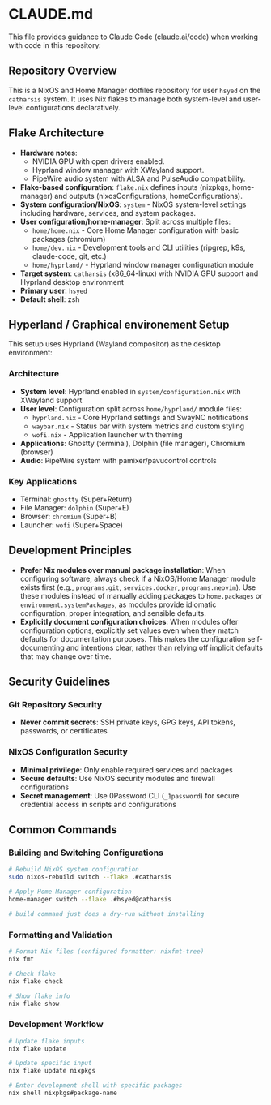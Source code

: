 # CLAUDE.md

This file provides guidance to Claude Code (claude.ai/code) when working with code in this repository.

## Repository Overview

This is a NixOS and Home Manager dotfiles repository for user `hsyed` on the `catharsis` system. It uses Nix flakes to manage both system-level and user-level configurations declaratively.

## Flake Architecture

- **Hardware notes**:
  - NVIDIA GPU with open drivers enabled.
  - Hyprland window manager with XWayland support.
  - PipeWire audio system with ALSA and PulseAudio compatibility.
- **Flake-based configuration**: `flake.nix` defines inputs (nixpkgs, home-manager) and outputs (nixosConfigurations, homeConfigurations).
- **System configuration/NixOS**: `system` - NixOS system-level settings including hardware, services, and system packages.
- **User configuration/home-manager**: Split across multiple files:
  - `home/home.nix` - Core Home Manager configuration with basic packages (chromium)
  - `home/dev.nix` - Development tools and CLI utilities (ripgrep, k9s, claude-code, git, etc.)
  - `home/hyprland/` - Hyprland window manager configuration module
- **Target system**: `catharsis` (x86_64-linux) with NVIDIA GPU support and Hyprland desktop environment
- **Primary user**: `hsyed`
- **Default shell**: zsh

## Hyperland / Graphical environement Setup

This setup uses Hyprland (Wayland compositor) as the desktop environment:

### Architecture
- **System level**: Hyprland enabled in `system/configuration.nix` with XWayland support
- **User level**: Configuration split across `home/hyprland/` module files:
  - `hyprland.nix` - Core Hyprland settings and SwayNC notifications
  - `waybar.nix` - Status bar with system metrics and custom styling
  - `wofi.nix` - Application launcher with theming
- **Applications**: Ghostty (terminal), Dolphin (file manager), Chromium (browser)
- **Audio**: PipeWire system with pamixer/pavucontrol controls

### Key Applications
- Terminal: `ghostty` (Super+Return)
- File Manager: `dolphin` (Super+E)
- Browser: `chromium` (Super+B)
- Launcher: `wofi` (Super+Space)

## Development Principles

- **Prefer Nix modules over manual package installation**: When configuring software, always check if a NixOS/Home Manager module exists first (e.g., `programs.git`, `services.docker`, `programs.neovim`). Use these modules instead of manually adding packages to `home.packages` or `environment.systemPackages`, as modules provide idiomatic configuration, proper integration, and sensible defaults.
- **Explicitly document configuration choices**: When modules offer configuration options, explicitly set values even when they match defaults for documentation purposes. This makes the configuration self-documenting and intentions clear, rather than relying off implicit defaults that may change over time.

## Security Guidelines

### Git Repository Security
- **Never commit secrets**: SSH private keys, GPG keys, API tokens, passwords, or certificates

### NixOS Configuration Security
- **Minimal privilege**: Only enable required services and packages
- **Secure defaults**: Use NixOS security modules and firewall configurations
- **Secret management**: Use 0Password CLI (`_1password`) for secure credential access in scripts and configurations

## Common Commands

### Building and Switching Configurations

```bash
# Rebuild NixOS system configuration
sudo nixos-rebuild switch --flake .#catharsis

# Apply Home Manager configuration
home-manager switch --flake .#hsyed@catharsis

# build command just does a dry-run without installing
```

### Formatting and Validation

```bash
# Format Nix files (configured formatter: nixfmt-tree)
nix fmt

# Check flake
nix flake check

# Show flake info
nix flake show
```

### Development Workflow

```bash
# Update flake inputs
nix flake update

# Update specific input
nix flake update nixpkgs

# Enter development shell with specific packages
nix shell nixpkgs#package-name
```
